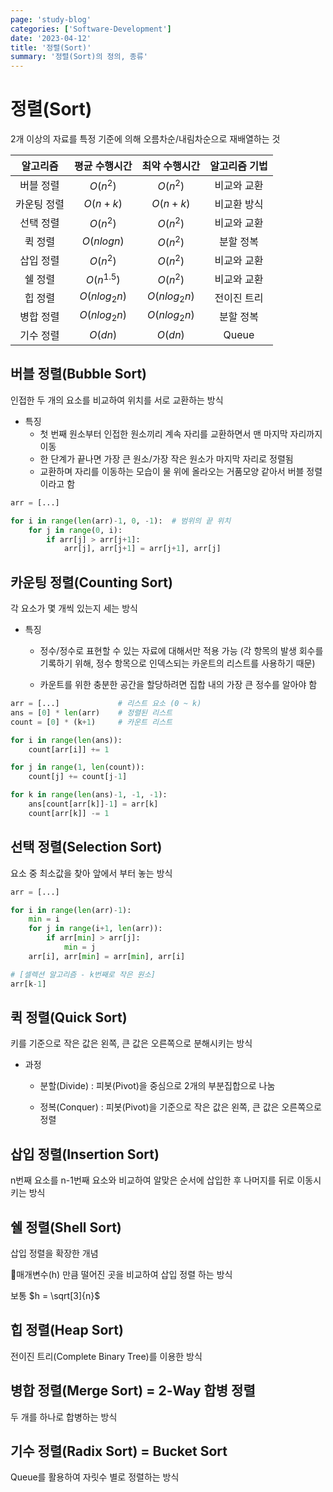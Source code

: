 ```yaml
---
page: 'study-blog'
categories: ['Software-Development']
date: '2023-04-12'
title: '정렬(Sort)'
summary: '정렬(Sort)의 정의, 종류'
---
```


# 정렬(Sort)

2개 이상의 자료를 특정 기준에 의해 오름차순/내림차순으로 재배열하는 것

| 알고리즘   | 평균 수행시간        | 최악 수행시간        | 알고리즘 기법 |
|:------:|:--------------:|:--------------:|:-------:|
| 버블 정렬  | $O(n^2)$       | $O(n^2)$       | 비교와 교환  |
| 카운팅 정렬 | $O(n + k)$     | $O(n + k)$     | 비교환 방식  |
| 선택 정렬  | $O(n^2)$       | $O(n^2)$       | 비교와 교환  |
| 퀵 정렬   | $O(n log n)$   | $O(n^2)$       | 분할 정복   |
| 삽입 정렬  | $O(n^2)$       | $O(n^2)$       | 비교와 교환  |
| 쉘 정렬   | $O(n^{1.5})$   | $O(n^2)$       | 비교와 교환  |
| 힙 정렬   | $O(n log_2 n)$ | $O(n log_2 n)$ | 전이진 트리  |
| 병합 정렬  | $O(n log_2 n)$ | $O(n log_2 n)$ | 분할 정복   |
| 기수 정렬  | $O(dn)$        | $O(dn)$        | Queue   |

## 버블 정렬(Bubble Sort)

인접한 두 개의 요소를 비교하여 위치를 서로 교환하는 방식

- 특징
  - 첫 번째 원소부터 인접한 원소끼리 계속 자리를 교환하면서 맨 마지막 자리까지 이동
  - 한 단계가 끝나면 가장 큰 원소/가장 작은 원소가 마지막 자리로 정렬됨
  - 교환하며 자리를 이동하는 모습이 물 위에 올라오는 거품모양 같아서 버블 정렬이라고 함

```python
arr = [...]

for i in range(len(arr)-1, 0, -1):	# 범위의 끝 위치
    for j in range(0, i):
        if arr[j] > arr[j+1]:
            arr[j], arr[j+1] = arr[j+1], arr[j]
```

## 카운팅 정렬(Counting Sort)

각 요소가 몇 개씩 있는지 세는 방식

- 특징
  
  - 정수/정수로 표현할 수 있는 자료에 대해서만 적용 가능 (각 항목의 발생 회수를 기록하기 위해, 정수 항목으로 인덱스되는 카운트의 리스트를 사용하기 때문)
  
  - 카운트를 위한 충분한 공간을 할당하려면 집합 내의 가장 큰 정수를 알아야 함

```python
arr = [...]				# 리스트 요소 (0 ~ k)
ans = [0] * len(arr)	# 정렬된 리스트
count = [0] * (k+1)		# 카운트 리스트

for i in range(len(ans)):
    count[arr[i]] += 1

for j in range(1, len(count)):
    count[j] += count[j-1]

for k in range(len(ans)-1, -1, -1):
    ans[count[arr[k]]-1] = arr[k]
    count[arr[k]] -= 1
```

## 선택 정렬(Selection Sort)

요소 중 최소값을 찾아 앞에서 부터 놓는 방식

```python
arr = [...]

for i in range(len(arr)-1):
    min = i
    for j in range(i+1, len(arr)):
        if arr[min] > arr[j]:
            min = j
    arr[i], arr[min] = arr[min], arr[i]

# [셀렉션 알고리즘 - k번째로 작은 원소]
arr[k-1]
```

## 퀵 정렬(Quick Sort)

키를 기준으로 작은 값은 왼쪽, 큰 값은 오른쪽으로 분해시키는 방식

- 과정
  
  - 분할(Divide) : 피봇(Pivot)을 중심으로 2개의 부분집합으로 나눔
  
  - 정복(Conquer) : 피봇(Pivot)을 기준으로 작은 값은 왼쪽, 큰 값은 오른쪽으로 정렬

## 삽입 정렬(Insertion Sort)

n번째 요소를 n-1번째 요소와 비교하여 알맞은 순서에 삽입한 후 나머지를 뒤로 이동시키는 방식

## 쉘 정렬(Shell Sort)

삽입 정렬을 확장한 개념

매개변수(h) 만큼 떨어진 곳을 비교하여 삽입 정렬 하는 방식

보통 $h = \sqrt[3]{n}$

## 힙 정렬(Heap Sort)

전이진 트리(Complete Binary Tree)를 이용한 방식

## 병합 정렬(Merge Sort) = 2-Way 합병 정렬

두 개를 하나로 합병하는 방식

## 기수 정렬(Radix Sort) = Bucket Sort

Queue를 활용하여 자릿수 별로 정렬하는 방식
